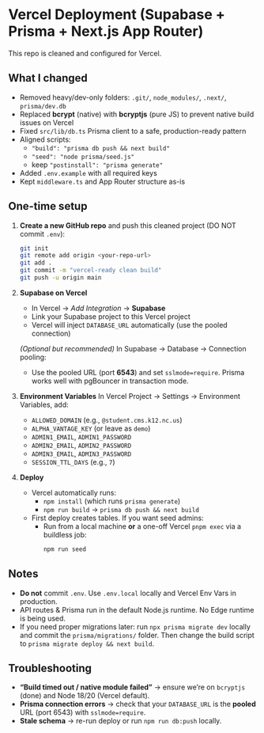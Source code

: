# Vercel Deployment (Supabase + Prisma + Next.js App Router)

This repo is cleaned and configured for Vercel.

## What I changed
- Removed heavy/dev-only folders: `.git/`, `node_modules/`, `.next/`, `prisma/dev.db`
- Replaced **bcrypt** (native) with **bcryptjs** (pure JS) to prevent native build issues on Vercel
- Fixed `src/lib/db.ts` Prisma client to a safe, production-ready pattern
- Aligned scripts:
  - `"build": "prisma db push && next build"`
  - `"seed": "node prisma/seed.js"`
  - keep `"postinstall": "prisma generate"`
- Added `.env.example` with all required keys
- Kept `middleware.ts` and App Router structure as-is

## One-time setup
1) **Create a new GitHub repo** and push this cleaned project (DO NOT commit `.env`):
   ```bash
   git init
   git remote add origin <your-repo-url>
   git add .
   git commit -m "vercel-ready clean build"
   git push -u origin main
   ```

2) **Supabase on Vercel**
   - In Vercel → *Add Integration* → **Supabase**
   - Link your Supabase project to this Vercel project
   - Vercel will inject `DATABASE_URL` automatically (use the pooled connection)

   *(Optional but recommended)* In Supabase → Database → Connection pooling:
   - Use the pooled URL (port **6543**) and set `sslmode=require`. Prisma works well with pgBouncer in transaction mode.

3) **Environment Variables**
   In Vercel Project → Settings → Environment Variables, add:
   - `ALLOWED_DOMAIN` (e.g., `@student.cms.k12.nc.us`)
   - `ALPHA_VANTAGE_KEY` (or leave as `demo`)
   - `ADMIN1_EMAIL`, `ADMIN1_PASSWORD`
   - `ADMIN2_EMAIL`, `ADMIN2_PASSWORD`
   - `ADMIN3_EMAIL`, `ADMIN3_PASSWORD`
   - `SESSION_TTL_DAYS` (e.g., `7`)

4) **Deploy**
   - Vercel automatically runs:
     - `npm install` (which runs `prisma generate`)
     - `npm run build` → `prisma db push && next build`
   - First deploy creates tables. If you want seed admins:
     - Run from a local machine **or** a one-off Vercel `pnpm exec` via a buildless job:
       ```bash
       npm run seed
       ```

## Notes
- **Do not** commit `.env`. Use `.env.local` locally and Vercel Env Vars in production.
- API routes & Prisma run in the default Node.js runtime. No Edge runtime is being used.
- If you need proper migrations later: run `npx prisma migrate dev` locally and commit the `prisma/migrations/` folder. Then change the build script to `prisma migrate deploy && next build`.

## Troubleshooting
- **“Build timed out / native module failed”** → ensure we’re on `bcryptjs` (done) and Node 18/20 (Vercel default).
- **Prisma connection errors** → check that your `DATABASE_URL` is the **pooled** URL (port 6543) with `sslmode=require`.
- **Stale schema** → re-run deploy or run `npm run db:push` locally.

